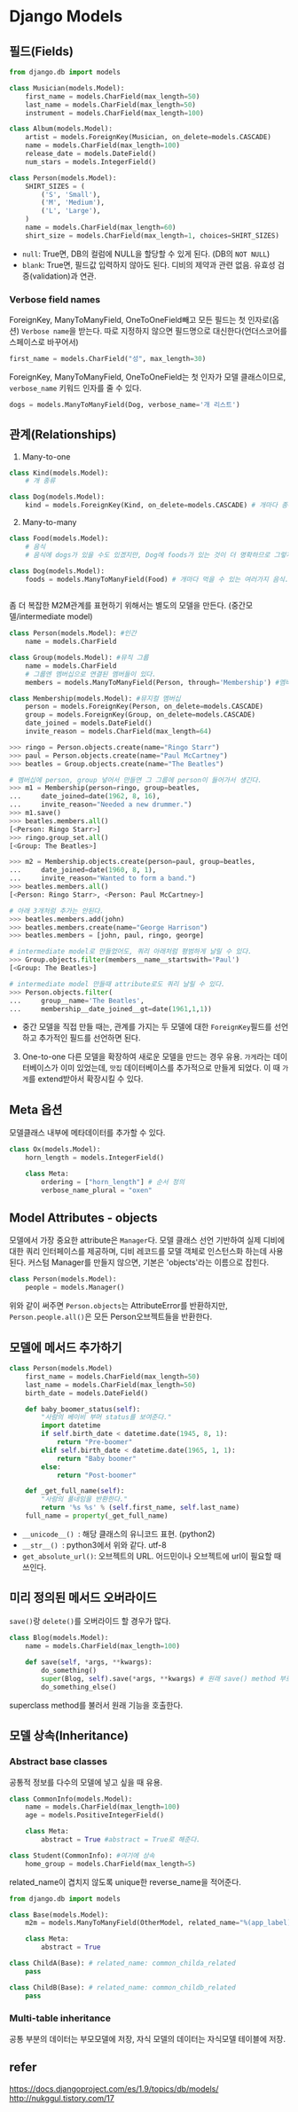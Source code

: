 # Django Models

## 필드(Fields)
```python
from django.db import models

class Musician(models.Model):
    first_name = models.CharField(max_length=50)
    last_name = models.CharField(max_length=50)
    instrument = models.CharField(max_length=100)

class Album(models.Model):
    artist = models.ForeignKey(Musician, on_delete=models.CASCADE)
    name = models.CharField(max_length=100)
    release_date = models.DateField()
    num_stars = models.IntegerField()

class Person(models.Model):
    SHIRT_SIZES = (
        ('S', 'Small'),
        ('M', 'Medium'),
        ('L', 'Large'),
    )
    name = models.CharField(max_length=60)
    shirt_size = models.CharField(max_length=1, choices=SHIRT_SIZES)    
```
- `null`: True면, DB의 컬럼에 NULL을 할당할 수 있게 된다. (DB의 `NOT NULL`)
- `blank`: True면, 필드값 입력하지 않아도 된다. 디비의 제약과 관련 없음. 유효성 검증(validation)과 연관.


### Verbose field names
ForeignKey, ManyToManyField, OneToOneField빼고 모든 필드는 첫 인자로(옵션) `Verbose name`을 받는다. 따로 지정하지 않으면 필드명으로 대신한다(언더스코어를 스페이스로 바꾸어서) 
```python
first_name = models.CharField("성", max_length=30)
```

ForeignKey, ManyToManyField, OneToOneField는 첫 인자가 모델 클래스이므로, `verbose_name` 키워드 인자를 줄 수 있다.
```python
dogs = models.ManyToManyField(Dog, verbose_name='개 리스트')
```

## 관계(Relationships)
1. Many-to-one
```python
class Kind(models.Model):
    # 개 종류

class Dog(models.Model):
    kind = models.ForeignKey(Kind, on_delete=models.CASCADE) # 개마다 종류가 있음

```

2. Many-to-many
```python
class Food(models.Model):
    # 음식
    # 음식에 dogs가 있을 수도 있겠지만, Dog에 foods가 있는 것이 더 명확하므로 그렇게 한다.

class Dog(models.Model):
    foods = models.ManyToManyField(Food) # 개마다 먹을 수 있는 여러가지 음식. 복수 형태.
    
```

좀 더 복잡한 M2M관계를 표현하기 위해서는 별도의 모델을 만든다. (중간모델/intermediate model)
```python
class Person(models.Model): #인간
    name = models.CharField

class Group(models.Model): #뮤직 그룹
    name = models.CharField
    # 그룹엔 멤버십으로 연결된 멤버들이 있다.
    members = models.ManyToManyField(Person, through='Membership') #멤버스는 멤버십을 통해 생긴다.

class Membership(models.Model): #뮤지컬 멤버십
    person = models.ForeignKey(Person, on_delete=models.CASCADE)
    group = models.ForeignKey(Group, on_delete=models.CASCADE)
    date_joined = models.DateField()
    invite_reason = models.CharField(max_length=64)
```

```python
>>> ringo = Person.objects.create(name="Ringo Starr")
>>> paul = Person.objects.create(name="Paul McCartney")
>>> beatles = Group.objects.create(name="The Beatles")

# 멤버십에 person, group 넣어서 만들면 그 그룹에 person이 들어가서 생긴다.
>>> m1 = Membership(person=ringo, group=beatles, 
...     date_joined=date(1962, 8, 16),
...     invite_reason="Needed a new drummer.")
>>> m1.save()
>>> beatles.members.all()
[<Person: Ringo Starr>]
>>> ringo.group_set.all()
[<Group: The Beatles>]

>>> m2 = Membership.objects.create(person=paul, group=beatles,
...     date_joined=date(1960, 8, 1),
...     invite_reason="Wanted to form a band.")
>>> beatles.members.all()
[<Person: Ringo Starr>, <Person: Paul McCartney>]

# 아래 3개처럼 추가는 안된다.
>>> beatles.members.add(john)
>>> beatles.members.create(name="George Harrison")
>>> beatles.members = [john, paul, ringo, george]

# intermediate model로 만들었어도, 쿼리 아래처럼 평범하게 날릴 수 있다.
>>> Group.objects.filter(members__name__startswith='Paul')
[<Group: The Beatles>]

# intermediate model 만들때 attribute로도 쿼리 날릴 수 있다.
>>> Person.objects.filter(
...     group__name='The Beatles',
...     membership__date_joined__gt=date(1961,1,1))
```
- 중간 모델을 직접 만들 때는, 관계를 가지는 두 모델에 대한 `ForeignKey`필드를 선언하고 추가적인 필드를 선언하면 된다.


3. One-to-one
다른 모델을 확장하여 새로운 모델을 만드는 경우 유용.
`가게`라는 데이터베이스가 이미 있었는데, `맛집` 데이터베이스를 추가적으로 만들게 되었다. 이 때 `가게`를 extend받아서 확장시킬 수 있다.

## Meta 옵션
모델클래스 내부에 메타데이터를 추가할 수 있다.
```python
class Ox(models.Model):
    horn_length = models.IntegerField()

    class Meta:
        ordering = ["horn_length"] # 순서 정의
        verbose_name_plural = "oxen"
```

## Model Attributes - objects
모델에서 가장 중요한 attribute은 `Manager`다. 모델 클래스 선언 기반하여 실제 디비에 대한 쿼리 인터페이스를 제공하며, 디비 레코드를 모델 객체로 인스턴스화 하는데 사용된다.
커스텀 Manager를 만들지 않으면, 기본은 'objects'라는 이름으로 잡힌다.
```python
class Person(models.Model):
    people = models.Manager()
```
위와 같이 써주면 `Person.objects`는 AttributeError를 반환하지만,
`Person.people.all()`은 모든 Person오브젝트들을 반환한다.

## 모델에 메서드 추가하기
```python
class Person(models.Model)
    first_name = models.CharField(max_length=50)
    last_name = models.CharField(max_length=50)
    birth_date = models.DateField()

    def baby_boomer_status(self):
        "사람의 베이비 부머 status를 보여준다."
        import datetime
        if self.birth_date < datetime.date(1945, 8, 1):
            return "Pre-boomer"
        elif self.birth_date < datetime.date(1965, 1, 1):
            return "Baby boomer"
        else:
            return "Post-boomer"

    def _get_full_name(self):
        "사람의 풀네임을 반환한다."
        return '%s %s' % (self.first_name, self.last_name)
    full_name = property(_get_full_name)
```
- `__unicode__() `: 해당 클래스의 유니코드 표현. (python2)
- `__str__() `:  python3에서 위와 같다. utf-8
- `get_absolute_url()`: 오브젝트의 URL. 어드민이나 오브젝트에 url이 필요할 때 쓰인다.

## 미리 정의된 메서드 오버라이드
`save()`랑 `delete()`를 오버라이드 할 경우가 많다.
```python
class Blog(models.Model):
    name = models.CharField(max_length=100)
 
    def save(self, *args, **kwargs):
        do_something()
        super(Blog, self).save(*args, **kwargs) # 원래 save() method 부르기
        do_something_else()
```
superclass method를 불러서 원래 기능을 호출한다.

## 모델 상속(Inheritance)
### Abstract base classes
공통적 정보를 다수의 모델에 넣고 싶을 때 유용.
```python
class CommonInfo(models.Model):
    name = models.CharField(max_length=100)
    age = models.PositiveIntegerField()

    class Meta:
        abstract = True #abstract = True로 해준다.

class Student(CommonInfo): #여기에 상속
    home_group = models.CharField(max_length=5)
```

related_name이 겹치지 않도록 unique한 reverse_name을 적어준다.
```python
from django.db import models

class Base(models.Model):
    m2m = models.ManyToManyField(OtherModel, related_name="%(app_label)s_%(class)s_related")

    class Meta:
        abstract = True

class ChildA(Base): # related_name: common_childa_related
    pass

class ChildB(Base): # related_name: common_childb_related
    pass
```

### Multi-table inheritance
공통 부분의 데이터는 부모모델에 저장, 자식 모델의 데이터는 자식모델 테이블에 저장.

## refer
https://docs.djangoproject.com/es/1.9/topics/db/models/
http://nukggul.tistory.com/17
